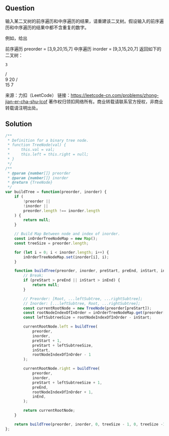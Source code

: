 ## Question
输入某二叉树的前序遍历和中序遍历的结果，请重建该二叉树。假设输入的前序遍历和中序遍历的结果中都不含重复的数字。

例如，给出

前序遍历 preorder = [3,9,20,15,7]
中序遍历 inorder = [9,3,15,20,7]
返回如下的二叉树：

    3
   / \
  9  20
    /  \
   15   7

来源：力扣（LeetCode）
链接：https://leetcode-cn.com/problems/zhong-jian-er-cha-shu-lcof
著作权归领扣网络所有。商业转载请联系官方授权，非商业转载请注明出处。

## Solution
```javascript
/**
 * Definition for a binary tree node.
 * function TreeNode(val) {
 *     this.val = val;
 *     this.left = this.right = null;
 * }
 */
/**
 * @param {number[]} preorder
 * @param {number[]} inorder
 * @return {TreeNode}
 */
var buildTree = function(preorder, inorder) {
    if (
        !preorder || 
        !inorder || 
        preorder.length !== inorder.length
    ) {
        return null;
    }

    // Build Map Between node and index of inorder.
    const inOrderTreeNodeMap = new Map();
    const treeSize = preorder.length;

    for (let i = 0; i < inorder.length; i++) {
        inOrderTreeNodeMap.set(inorder[i], i);
    }

    function buildTree(preorder, inorder, preStart, preEnd, inStart, inEnd) {
        // Break;
        if (preStart > preEnd || inStart > inEnd) {
            return null;
        }

        // Preorder: [Root, ...leftSubtree, ...rightSubtree];
        // Inorder: [...leftSubtree, Root, ...rightSubtree];
        const currentRootNode = new TreeNode(preorder[preStart]);
        const rootNodeIndexOfInOrder = inOrderTreeNodeMap.get(preorder[preStart]);
        const leftSubtreeSize = rootNodeIndexOfInOrder - inStart;

        currentRootNode.left = buildTree(
            preorder, 
            inorder, 
            preStart + 1, 
            preStart + leftSubtreeSize, 
            inStart, 
            rootNodeIndexOfInOrder - 1
        );

        currentRootNode.right = buildTree(
            preorder, 
            inorder, 
            preStart + leftSubtreeSize + 1, 
            preEnd, 
            rootNodeIndexOfInOrder + 1, 
            inEnd,
        );

        return currentRootNode;
    }

    return buildTree(preorder, inorder, 0, treeSize - 1, 0, treeSize -1);
};
```